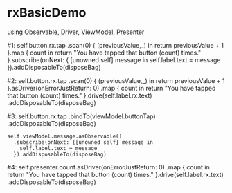 # rxBasicDemo
using Observable, Driver, ViewModel, Presenter

#1:
    self.button.rx.tap
        .scan(0) { (previousValue,_) in
          return previousValue + 1
        }.map { count in
          return "You have tapped that button \(count) times."
        }.subscribe(onNext: { [unowned self] message in
          self.label.text = message
        }).addDisposableTo(disposeBag)


#2:
    self.button.rx.tap
      .scan(0) { (previousValue,_) in
        return previousValue + 1
      }.asDriver(onErrorJustReturn: 0)
      .map { count in
        return "You have tapped that button \(count) times."
      }.drive(self.label.rx.text)
      .addDisposableTo(disposeBag)



#3:
    self.button.rx.tap
      .bindTo(viewModel.buttonTap)
      .addDisposableTo(disposeBag)
    
    self.viewModel.message.asObservable()
      .subscribe(onNext: {[unowned self] message in
        self.label.text = message
      }).addDisposableTo(disposeBag)


#4:
    self.presenter.count.asDriver(onErrorJustReturn: 0)
        .map { count in
            return "You have tapped that button \(count) times."
        }.drive(self.label.rx.text)
        .addDisposableTo(disposeBag)

